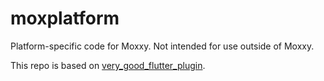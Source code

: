 # moxplatform

Platform-specific code for Moxxy. Not intended for use outside of Moxxy.

This repo is based on [very_good_flutter_plugin](https://github.com/VeryGoodOpenSource/very_good_flutter_plugin).

